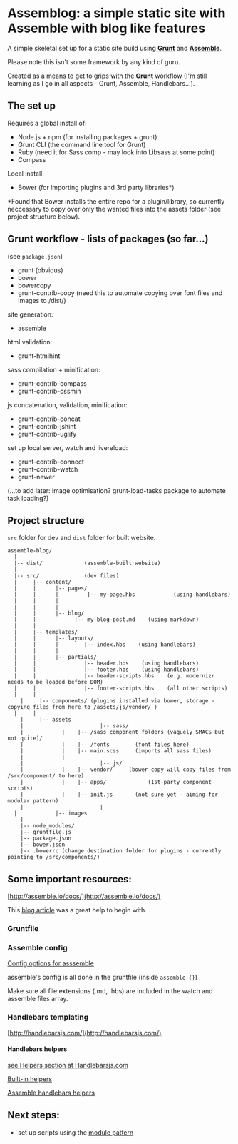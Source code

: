 # Assemblog: a simple static site with Assemble with blog like features

A simple skeletal set up for a static site build using [**Grunt**](http://gruntjs.com/) and [**Assemble**](http://assemble.io/).

Please note this isn't some framework by any kind of guru.

Created as a means to get to grips with the **Grunt** workflow (I'm still learning as I go in all aspects - Grunt, Assemble, Handlebars...).

## The set up

Requires a global install of: 

- Node.js + npm (for installing packages + grunt)
- Grunt CLI (the command line tool for Grunt)
- Ruby (need it for Sass comp - may look into Libsass at some point) 
- Compass 

Local install:

- Bower (for importing plugins and 3rd party libraries*)

*Found that Bower installs the entire repo for a plugin/library, so currently neccessary to copy over only the wanted files into the assets folder (see project structure below). 

## Grunt workflow - lists of packages (so far...)

(see `package.json`)

- grunt (obvious)
- bower
- bowercopy
- grunt-contrib-copy (need this to automate copying over font files and images to /dist/)

site generation:

- assemble

html validation:

- grunt-htmlhint

sass compilation + minification:

- grunt-contrib-compass
- grunt-contrib-cssmin

js concatenation, validation, minification:

- grunt-contrib-concat
- grunt-contrib-jshint
- grunt-contrib-uglify

set up local server, watch and livereload:

- grunt-contrib-connect
- grunt-contrib-watch
- grunt-newer

(...to add later: image optimisation? grunt-load-tasks package to automate task loading?)



## Project structure

`src` folder for dev and `dist` folder for built website.

	assemble-blog/
	  |
	  |-- dist/             (assemble-built website)
	  |
	  |-- src/              (dev files)
	  |     |-- content/
	  |     |      |-- pages/
	  |     |      |		 |-- my-page.hbs 			(using handlebars)
	  |     |      |
	  |     |      |
	  |     |      |-- blog/
	  |     |            |-- my-blog-post.md    (using markdown)
	  |     |
	  |     |-- templates/
	  |     |      |-- layouts/
	  |     |      |        |-- index.hbs    (using handlebars)
	  |     |      |        
	  |     |      |-- partials/
	  |     |               |-- header.hbs    (using handlebars)
	  |     |               |-- footer.hbs    (using handlebars)
	  |     |               |-- header-scripts.hbs    (e.g. modernizr needs to be loaded before DOM)
	  |     |               |-- footer-scripts.hbs    (all other scripts)
	  |     | 
		|     |-- components/ (plugins installed via bower, storage - copying files from here to /assets/js/vendor/ ) 
	  |     | 
		|     |-- assets
		|						 |-- sass/
		|            |    |-- /sass component folders (vaguely SMACS but not quite)/
		|            |    |-- /fonts		(font files here)
		|            |    |-- main.scss 	(imports all sass files)
		|            |    
		|						 |-- js/
		|            |    |-- vendor/     (bower copy will copy files from /src/component/ to here)
		|            |    |-- apps/ 			(1st-party component scripts)
		|            |    |-- init.js 		(not sure yet - aiming for modular pattern)
		|						 |	
	  |            |-- images
		|                          
		|-- node_modules/
		|-- gruntfile.js
		|-- package.json
		|-- bower.json
		|-- .bowerrc (change destination folder for plugins - currently pointing to /src/components/)


## Some important resources:

[http://assemble.io/docs/](http://assemble.io/docs/)

This [blog article](http://www.andismith.com/blog/2014/02/getting-started-with-assemble/) was a great help to begin with.









### Gruntfile



### Assemble config

[Config options for asssemble](http://assemble.io/docs/Options.html)

assemble's config is all done in the gruntfile (inside `assemble {}`)

Make sure all file extensions (.md, .hbs) are included in the watch and assemble files array.

### Handlebars templating

[http://handlebarsjs.com/](http://handlebarsjs.com/)

#### Handlebars helpers

[see Helpers section at Handlebarsjs.com](http://handlebarsjs.com/expressions.html)

[Built-in helpers](http://handlebarsjs.com/builtin_helpers.html)

[Assemble handlebars helpers](http://assemble.io/helpers/)



## Next steps: 

- set up scripts using the [module pattern](http://addyosmani.com/resources/essentialjsdesignpatterns/book/#modulepatternjavascript)